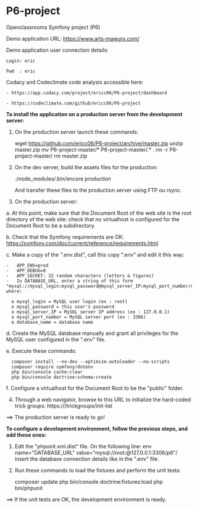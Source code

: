 # P6-project
Openclassrooms Symfony project (P6)

Demo application URL: https://www.arts-majeurs.com/
    
Demo application user connection details:

    Login: eric
    
    Pwd  : eric
    
Codacy and Codeclimate code analysis accessible here:

    - https://app.codacy.com/project/ericc06/P6-project/dashboard
    
    - https://codeclimate.com/github/ericc06/P6-project

**To install the application on a production server from the development server:**

1. On the production server launch these commands:

    wget https://github.com/ericc06/P6-project/archive/master.zip
    unzip master.zip
    mv P6-project-master/* P6-project-master/.* .
    rm -r P6-project-master/
    rm master.zip

2. On the dev server, build the assets files for the production:

    ./node_modules/.bin/encore production

   And transfer these files to the production server using FTP ou rsync.

3. On the production server:

  a. At this point, make sure that the Document Root of the web site is the root directory of the web site: check that no virtualhost is configured for the Document Root to be a subdirectory.
  
  b. Check that the Symfony requirements are OK:
  https://symfony.com/doc/current/reference/requirements.html
  
  c. Make a copy of the ".env.dist", call this copy ".env" and edit it this way:
  
    -	APP_ENV=prod
    -	APP_DEBUG=0
    -	APP_SECRET: 32 random characters (letters & figures)
    -	In DATABASE_URL, enter a string of this form "mysql://mysql_login:mysql_password@mysql_server_IP:mysql_port_number/database_name" where:
    
      o	mysql_login = MySQL user login (ex : root)
      o	mysql_password = this user's password
      o	mysql_server_IP = MySQL server IP address (ex : 127.0.0.1)
      o	mysql_port_number = MySQL server port (ex : 3306)
      o	database_name = database name
      
  d. Create the MySQL database manually and grant all privileges for the MySQL user configured in the ".env" file.
  
  e. Execute these commands:
  
      composer install --no-dev --optimize-autoloader --no-scripts
      composer require symfony/dotenv
      php bin/console cache:clear
      php bin/console doctrine:schema:create
      
  f. Configure a virtualhost for the Document Root to be the "public" folder.
  
4. Through a web navigator, browse to this URL to initialize the hard-coded trick groups:
     https://<domaine>/trickgroups/init-list
  
==> The production server is ready to go!


**To configure a development environment, follow the previous steps, and add these ones:**

1. Edit the "phpunit.xml.dist" file. On the following line:
    env name="DATABASE_URL" value="mysql://root:@127.0.0.1:3306/p6"/
   insert the database connection details like in the ".env" file.
   
2. Run these commands to load the fixtures and perform the unit tests:

    composer update
    php bin/console doctrine:fixtures:load
    php bin/phpunit
    
==> If the unit tests are OK, the development environment is ready.


